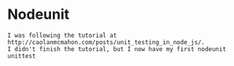 Nodeunit
========

    I was following the tutorial at http://caolanmcmahon.com/posts/unit_testing_in_node_js/.
    I didn't finish the tutorial, but I now have my first nodeunit unittest